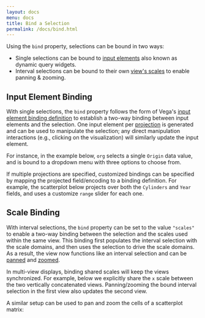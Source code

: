 ```yaml
---
layout: docs
menu: docs
title: Bind a Selection
permalink: /docs/bind.html
---
```


Using the `bind` property, selections can be bound in two ways:

- Single selections can be bound to [input elements](#input-element-binding) also known as dynamic query widgets.
- Interval selections can be bound to their own [view's scales](#scale-binding) to enable panning &amp; zooming.

## Input Element Binding

With single selections, the `bind` property follows the form of Vega's [input element binding definition](https://vega.github.io/vega/docs/signals/#bind) to establish a two-way binding between input elements and the selection. One input element per [projection](project.html) is generated and can be used to manipulate the selection; any direct manipulation interactions (e.g., clicking on the visualization) will similarly update the input element.

For instance, in the example below, `org` selects a single `Origin` data value, and is bound to a dropdown menu with three options to choose from.

<div class="vl-example" data-name="selection_bind_origin"></div>

If multiple projections are specified, customized bindings can be specified by mapping the projected field/encoding to a binding definition. For example, the scatterplot below projects over both the `Cylinders` and `Year` fields, and uses a customize `range` slider for each one.

<div class="vl-example" data-name="selection_bind_cylyr"></div>

## Scale Binding

With interval selections, the `bind` property can be set to the value `"scales"` to enable a two-way binding between the selection and the scales used within the same view. This binding first populates the interval selection with the scale domains, and then uses the selection to drive the scale domains. As a result, the view now functions like an interval selection and can be [panned](translate.html) and [zoomed](zoom.html).

<div class="vl-example" data-name="selection_translate_scatterplot_drag"></div>

In multi-view displays, binding shared scales will keep the views synchronized. For example, below we explicitly share the `x` scale between the two vertically concatenated views. Panning/zooming the bound interval selection in the first view also updates the second view.

<div class="vl-example" data-name="interactive_panzoom_vconcat_shared"></div>

A similar setup can be used to pan and zoom the cells of a scatterplot matrix:

<div class="vl-example" data-name="interactive_panzoom_splom"></div>
